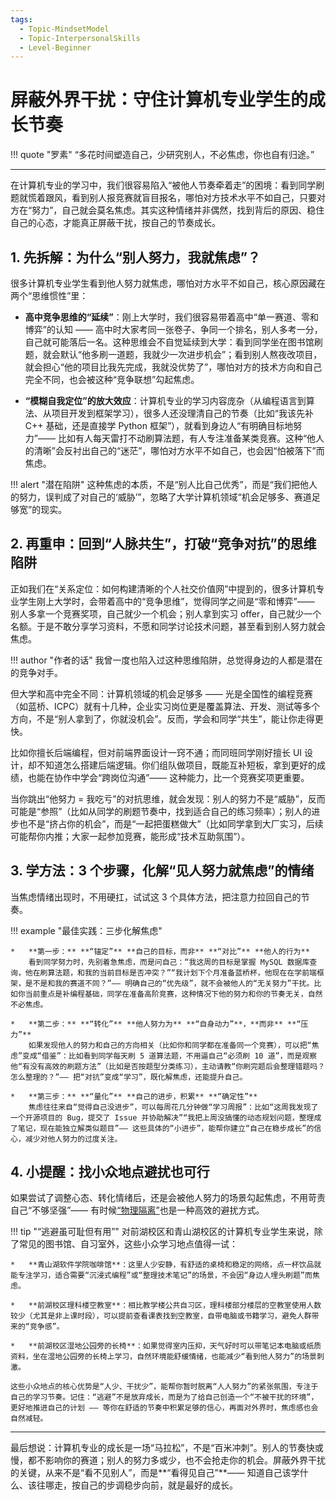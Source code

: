 ```yaml
---
tags:
  - Topic-MindsetModel
  - Topic-InterpersonalSkills
  - Level-Beginner
---
```


# 屏蔽外界干扰：守住计算机专业学生的成长节奏

!!! quote "罗素"
    “多花时间塑造自己，少研究别人，不必焦虑，你也自有归途。”

---

在计算机专业的学习中，我们很容易陷入“被他人节奏牵着走”的困境：看到同学刷题就慌着跟风，看到别人报竞赛就盲目报名，哪怕对方技术水平不如自己，只要对方在“努力”，自己就会莫名焦虑。其实这种情绪并非偶然，找到背后的原因、稳住自己的心态，才能真正屏蔽干扰，按自己的节奏成长。

## 1. 先拆解：为什么“别人努力，我就焦虑”？

很多计算机专业学生看到他人努力就焦虑，哪怕对方水平不如自己，核心原因藏在两个“思维惯性”里：

*   **高中竞争思维的“延续”**：刚上大学时，我们很容易带着高中“单一赛道、零和博弈”的认知 —— 高中时大家考同一张卷子、争同一个排名，别人多考一分，自己就可能落后一名。这种思维会不自觉延续到大学：看到同学坐在图书馆刷题，就会默认“他多刷一道题，我就少一次进步机会”；看到别人熬夜改项目，就会担心“他的项目比我先完成，我就没优势了”，哪怕对方的技术方向和自己完全不同，也会被这种“竞争联想”勾起焦虑。

*   **“模糊自我定位”的放大效应**：计算机专业的学习内容庞杂（从编程语言到算法、从项目开发到框架学习），很多人还没理清自己的节奏（比如“我该先补 C++ 基础，还是直接学 Python 框架”），就看到身边人“有明确目标地努力”—— 比如有人每天雷打不动刷算法题，有人专注准备某类竞赛。这种“他人的清晰”会反衬出自己的“迷茫”，哪怕对方水平不如自己，也会因“怕被落下”而焦虑。

!!! alert "潜在陷阱"
    这种焦虑的本质，不是“别人比自己优秀”，而是“我们把他人的努力，误判成了对自己的‘威胁’”，忽略了大学计算机领域“机会足够多、赛道足够宽”的现实。

## 2. 再重申：回到“人脉共生”，打破“竞争对抗”的思维陷阱

正如我们在“关系定位：如何构建清晰的个人社交价值网”中提到的，很多计算机专业学生刚上大学时，会带着高中的“竞争思维”，觉得同学之间是“零和博弈”—— 别人多拿一个竞赛奖项，自己就少一个机会；别人拿到实习 offer，自己就少一个名额。于是不敢分享学习资料，不愿和同学讨论技术问题，甚至看到别人努力就会焦虑。

!!! author "作者的话"
    我曾一度也陷入过这种思维陷阱，总觉得身边的人都是潜在的竞争对手。

但大学和高中完全不同：计算机领域的机会足够多 —— 光是全国性的编程竞赛（如蓝桥、ICPC）就有十几种，企业实习岗位更是覆盖算法、开发、测试等多个方向，不是“别人拿到了，你就没机会”。反而，学会和同学“共生”，能让你走得更快。

比如你擅长后端编程，但对前端界面设计一窍不通；而同班同学刚好擅长 UI 设计，却不知道怎么搭建后端逻辑。你们组队做项目，既能互补短板，拿到更好的成绩，也能在协作中学会“跨岗位沟通”—— 这种能力，比一个竞赛奖项更重要。

当你跳出“他努力 = 我吃亏”的对抗思维，就会发现：别人的努力不是“威胁”，反而可能是“参照”（比如从同学的刷题节奏中，找到适合自己的练习频率）；别人的进步也不是“挤占你的机会”，而是“一起把蛋糕做大”（比如同学拿到大厂实习，后续可能帮你内推；大家一起参加竞赛，能形成“技术互助氛围”）。

## 3. 学方法：3 个步骤，化解“见人努力就焦虑”的情绪

当焦虑情绪出现时，不用硬扛，试试这 3 个具体方法，把注意力拉回自己的节奏。

!!! example "最佳实践：三步化解焦虑"

    *   **第一步：** **“锚定”** **自己的目标，而非** **“对比”** **他人的行为**
        看到同学努力时，先别着急焦虑，而是问自己：“我这周的目标是掌握 MySQL 数据库查询，他在刷算法题，和我的当前目标是否冲突？”“我计划下个月准备蓝桥杯，他现在在学前端框架，是不是和我的赛道不同？”—— 明确自己的“优先级”，就不会被他人的“无关努力”干扰。比如你当前重点是补编程基础，同学在准备高阶竞赛，这种情况下他的努力和你的节奏无关，自然不必焦虑。

    *   **第二步：** **“转化”** **他人努力为** **“自身动力”**，**而非** **“压力”**
        如果发现他人的努力和自己的方向相关（比如你和同学都在准备同一个竞赛），可以把“焦虑”变成“借鉴”：比如看到同学每天刷 5 道算法题，不用逼自己“必须刷 10 道”，而是观察他“有没有高效的刷题方法”（比如是否按题型分类练习），主动请教“你刷完题后会整理错题吗？怎么整理的？”—— 把“对抗”变成“学习”，既化解焦虑，还能提升自己。

    *   **第三步：** **“量化”** **自己的进步，积累** **“确定性”**
        焦虑往往来自“觉得自己没进步”，可以每周花几分钟做“学习周报”：比如“这周我发现了一个开源项目的 Bug，提交了 Issue 并协助解决”“我把上周没搞懂的动态规划问题，整理成了笔记，现在能独立解类似题目”—— 这些具体的“小进步”，能帮你建立“自己在稳步成长”的信心，减少对他人努力的过度关注。

## 4. 小提醒：找小众地点避扰也可行

如果尝试了调整心态、转化情绪后，还是会被他人努力的场景勾起焦虑，不用苛责自己“不够坚强”—— 有时候[“物理隔离”](learn-to-be-alone.md)也是一种高效的避扰方式。

!!! tip "“逃避虽可耻但有用”"
    对前湖校区和青山湖校区的计算机专业学生来说，除了常见的图书馆、自习室外，这些小众学习地点值得一试：

    *   **青山湖软件学院咖啡馆**：这里人少安静，有舒适的桌椅和稳定的网络，点一杯饮品就能专注学习，适合需要“沉浸式编程”或“整理技术笔记”的场景，不会因“身边人埋头刷题”而焦虑。

    *   **前湖校区理科楼空教室**：相比教学楼公共自习区，理科楼部分楼层的空教室使用人数较少（尤其是非上课时段），可以提前查看课表找到空教室，自带电脑或书籍学习，避免人群带来的“竞争感”。

    *   **前湖校区湿地公园旁的长椅**：如果觉得室内压抑，天气好时可以带笔记本电脑或纸质资料，坐在湿地公园旁的长椅上学习，自然环境能舒缓情绪，也能减少“看到他人努力”的场景刺激。

    这些小众地点的核心优势是“人少、干扰少”，能帮你暂时脱离“人人努力”的紧张氛围，专注于自己的学习节奏。记住：“逃避”不是放弃成长，而是为了给自己创造一个“不被干扰的环境”，更好地推进自己的计划 —— 等你在舒适的节奏中积累足够的信心，再面对外界时，焦虑感也会自然减轻。

---

最后想说：计算机专业的成长是一场“马拉松”，不是“百米冲刺”。别人的节奏快或慢，都不影响你的赛道；别人的努力多或少，也不会抢走你的机会。屏蔽外界干扰的关键，从来不是“看不见别人”，而是**“看得见自己”**—— 知道自己该学什么、该往哪走，按自己的步调稳步向前，就是最好的成长。
